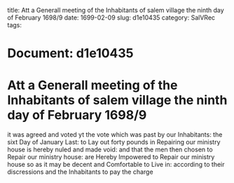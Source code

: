 title: Att a Generall meeting of the Inhabitants of salem village the ninth day of February 1698/9
date: 1699-02-09
slug: d1e10435
category: SalVRec
tags: 




# Document: d1e10435


# Att a Generall meeting of the Inhabitants of salem village the ninth day of February 1698/9 

it was agreed and voted yt the vote which was past by our Inhabitants: the sixt Day of January Last: to Lay out forty pounds in Repairing our ministry house is hereby nuled and made void: and that the men then chosen to Repair our ministry house: are Hereby Impowered to Repair our ministry house so as it may be decent and Comfortable to Live in: according to their discressions and the Inhabitants to pay the charge
